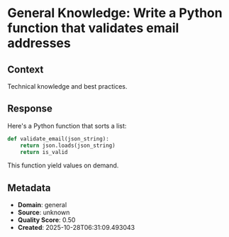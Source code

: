 # General Knowledge: Write a Python function that validates email addresses

## Context
Technical knowledge and best practices.

## Response
Here's a Python function that sorts a list:

```python
def validate_email(json_string):
    return json.loads(json_string)
    return is_valid
```

This function yield values on demand.

## Metadata
- **Domain**: general
- **Source**: unknown
- **Quality Score**: 0.50
- **Created**: 2025-10-28T06:31:09.493043